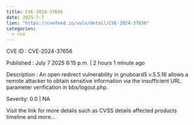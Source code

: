 ```yaml
---
title: CVE-2024-37656
date: 2025-7-7
lien: "https://cvefeed.io/vuln/detail/CVE-2024-37656"
categories:
  - cve
---
```


CVE ID : CVE-2024-37656

Published :  July 7
2025
6:15 p.m. | 2 hours
1 minute ago

Description : An open redirect vulnerability in gnuboard5 v.5.5.16 allows a remote attacker to obtain sensitive information via the insufficient URL parameter verification in bbs/logout.php.

Severity: 0.0 | NA

Visit the link for more details
such as CVSS details
affected products
timeline
and more...
